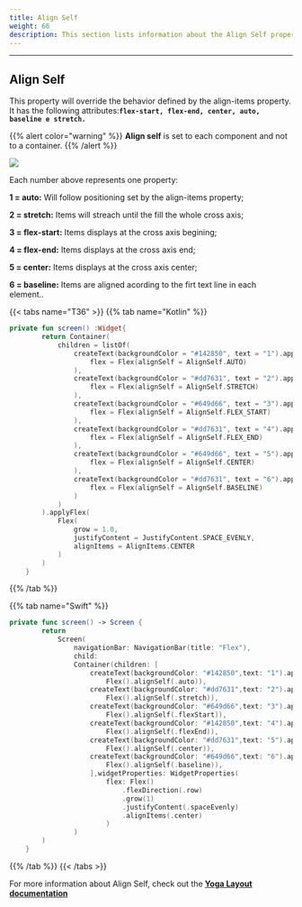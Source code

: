 ```yaml
---
title: Align Self
weight: 66
description: This section lists information about the Align Self property
---
```


---

## Align Self

This property will override the behavior defined by the align-items property. It has the following attributes:**`flex-start, flex-end, center, auto, baseline e stretch.`**

{{% alert color="warning" %}}
**Align self** is set to each component and not to a container.
{{% /alert %}}

![](/captura-de-tela-2020-06-04-a-s-11.23.38.png)

Each number above represents one property: 

**1 = auto:** Will follow positioning set by the align-items property;

 **2 = stretch:** Items will streach until the fill the whole cross axis;

**3 =  flex-start:** Items displays at the cross axis begining;

**4 = flex-end:** Items displays at the cross axis end; 

**5 = center:** Items displays at the cross axis center; 

**6 = baseline:** Items are aligned acording to the firt text line in each element..

{{< tabs name="T36" >}}
{{% tab name="Kotlin" %}}

```kotlin
private fun screen() :Widget{
        return Container(
            children = listOf(
                createText(backgroundColor = "#142850", text = "1").applyFlex(
                    flex = Flex(alignSelf = AlignSelf.AUTO)
                ),
                createText(backgroundColor = "#dd7631", text = "2").applyFlex(
                    flex = Flex(alignSelf = AlignSelf.STRETCH)
                ),
                createText(backgroundColor = "#649d66", text = "3").applyFlex(
                    flex = Flex(alignSelf = AlignSelf.FLEX_START)
                ),
                createText(backgroundColor = "#dd7631", text = "4").applyFlex(
                    flex = Flex(alignSelf = AlignSelf.FLEX_END)
                ),
                createText(backgroundColor = "#649d66", text = "5").applyFlex(
                    flex = Flex(alignSelf = AlignSelf.CENTER)
                ),
                createText(backgroundColor = "#dd7631", text = "6").applyFlex(
                    flex = Flex(alignSelf = AlignSelf.BASELINE)
                )
            )
        ).applyFlex(
            Flex(
                grow = 1.0,
                justifyContent = JustifyContent.SPACE_EVENLY,
                alignItems = AlignItems.CENTER
            )
        )
    }
```

{{% /tab %}}

{{% tab name="Swift" %}}
```swift
private func screen() -> Screen {
        return
            Screen(
                navigationBar: NavigationBar(title: "Flex"),
                child:
                Container(children: [
                    createText(backgroundColor: "#142850",text: "1").applyFlex(   
                        Flex().alignSelf(.auto)),
                    createText(backgroundColor: "#dd7631",text: "2").applyFlex(
                        Flex().alignSelf(.stretch)),
                    createText(backgroundColor: "#649d66",text: "3").applyFlex(
                        Flex().alignSelf(.flexStart)),
                    createText(backgroundColor: "#142850",text: "4").applyFlex(
                        Flex().alignSelf(.flexEnd)),
                    createText(backgroundColor: "#dd7631",text: "5").applyFlex(
                        Flex().alignSelf(.center)),
                    createText(backgroundColor: "#649d66",text: "6").applyFlex(
                        Flex().alignSelf(.baseline)),
                    ],widgetProperties: WidgetProperties(
                        flex: Flex()
                            .flexDirection(.row)
                            .grow(1)
                            .justifyContent(.spaceEvenly)
                            .alignItems(.center)
                        )
                )
        )
    }
```
{{% /tab %}}
{{< /tabs >}}

For more information about Align Self, check out the [**Yoga Layout documentation**](https://yogalayout.com/docs/flex/)
